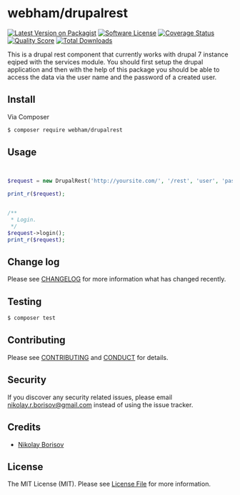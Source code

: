 # webham/drupalrest

[![Latest Version on Packagist][ico-version]][link-packagist]
[![Software License][ico-license]](LICENSE.md)
[![Coverage Status][ico-scrutinizer]][link-scrutinizer]
[![Quality Score][ico-code-quality]][link-code-quality]
[![Total Downloads][ico-downloads]][link-downloads]

This is a drupal rest component that currently works with drupal 7 instance eqiped with the services module. You should first setup
the drupal application and then with the help of this package you should be able to access the data via the user name and the password
of a created user.

## Install

Via Composer

``` bash
$ composer require webham/drupalrest
```

## Usage

``` php


$request = new DrupalRest('http://yoursite.com/', '/rest', 'user', 'pass', 0);

print_r($request);


/**
 * Login.
 */
$request->login();
print_r($request);


```

## Change log

Please see [CHANGELOG](CHANGELOG.md) for more information what has changed recently.

## Testing

``` bash
$ composer test
```

## Contributing

Please see [CONTRIBUTING](CONTRIBUTING.md) and [CONDUCT](CONDUCT.md) for details.

## Security

If you discover any security related issues, please email nikolay.r.borisov@gmail.com instead of using the issue tracker.

## Credits

- [Nikolay Borisov][link-author]

## License

The MIT License (MIT). Please see [License File](LICENSE.md) for more information.

[ico-version]: https://img.shields.io/packagist/v/:vendor/:package_name.svg?style=flat-square
[ico-license]: https://img.shields.io/badge/license-MIT-brightgreen.svg?style=flat-square
[ico-scrutinizer]: https://img.shields.io/scrutinizer/coverage/g/flesheater/drupal_rest_server_class.svg?style=flat-square
[ico-code-quality]: https://img.shields.io/scrutinizer/g/flesheater/drupal_rest_server_class.svg?style=flat-square
[ico-downloads]: https://img.shields.io/packagist/dt/:vendor/:package_name.svg?style=flat-square

[link-packagist]: https://packagist.org/packages/:vendor/:package_name
[link-scrutinizer]: https://scrutinizer-ci.com/g/flesheater/drupal_rest_server_class/code-structure
[link-code-quality]: https://scrutinizer-ci.com/g/flesheater/drupal_rest_server_class
[link-downloads]: https://packagist.org/packages/:vendor/:package_name
[link-author]: https://github.com/flesheater
[link-contributors]: ../../contributors